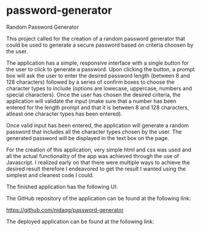 # password-generator
Random Password Generator

This project called for the creation of a random password generator that could be used to generate a secure password based on criteria choosen by the user.

The application has a simple, responsive interface with a single button for the user to click to generate a password. Upon clicking the button, a prompt box will ask the user to enter the desired password length (between 8 and 128 characters) followed by a series of confirm boxes to choose the character types to include (options are lowecase, uppercase, numbers and special characters). Once the user has chosen the desired criteria, the application will validate the input (make sure that a number has been entered for the length prompt and that it is between 8 and 128 characters, atleast one character types has been entered). 

Once valid input has been entered, the application will generate a random password that includes all the character types chosen by the user. The generated password will be displayed in the text box on the page. 

For the creation of this application, very simple html and css was used and all the actual functionality of the app was achieved through the use of Javascript. I realized early on that there were multiple ways to achieve the desired result therefore I endeavored to get the result I wanted using the simplest and cleanest code I could.

The finished application has the following UI:



The GitHub repository of the application can be found at the following link:

https://github.com/nidaqg/password-generator 

The deployed application can be found at the following link:



